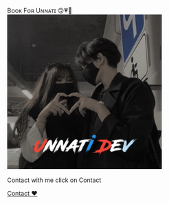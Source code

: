 <!DOCTYPE html>
<html lang="en">
  <head>
    <meta charset="UTF-8" />
    <meta name="viewport" content="width=device-width, initial-scale=1.0" />
    Bᴏᴏᴋ Fᴏʀ Uɴɴᴀᴛɪ 🙃💗🌸 </span>
    <img src="IMG/love.jpg" height="360" width="360" alt="">
    <link rel="stylesheet" href="dev.css" />
  </head>
  <body>
    <div class="container">
      <p></p>Contact with me click on Contact</p>
      <div class="ribbon"></div>
      <div class="tag">
        <a href="Dev/Contact=link"> Contact ♥️</a>
      </div>
    </div>
  </body>
</html>
